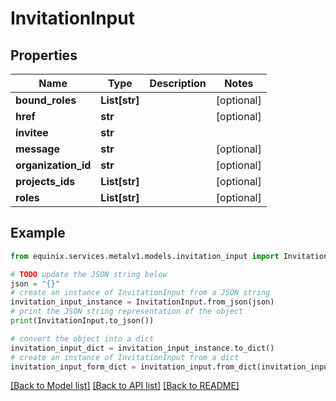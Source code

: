 # InvitationInput


## Properties

Name | Type | Description | Notes
------------ | ------------- | ------------- | -------------
**bound_roles** | **List[str]** |  | [optional] 
**href** | **str** |  | [optional] 
**invitee** | **str** |  | 
**message** | **str** |  | [optional] 
**organization_id** | **str** |  | [optional] 
**projects_ids** | **List[str]** |  | [optional] 
**roles** | **List[str]** |  | [optional] 

## Example

```python
from equinix.services.metalv1.models.invitation_input import InvitationInput

# TODO update the JSON string below
json = "{}"
# create an instance of InvitationInput from a JSON string
invitation_input_instance = InvitationInput.from_json(json)
# print the JSON string representation of the object
print(InvitationInput.to_json())

# convert the object into a dict
invitation_input_dict = invitation_input_instance.to_dict()
# create an instance of InvitationInput from a dict
invitation_input_form_dict = invitation_input.from_dict(invitation_input_dict)
```
[[Back to Model list]](../README.md#documentation-for-models) [[Back to API list]](../README.md#documentation-for-api-endpoints) [[Back to README]](../README.md)


